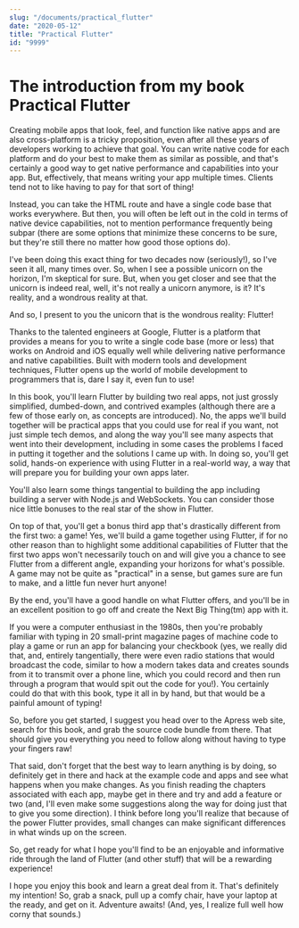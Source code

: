```yaml
---
slug: "/documents/practical_flutter"
date: "2020-05-12"
title: "Practical Flutter"
id: "9999"
---
```

#   The introduction from my book Practical Flutter

Creating mobile apps that look, feel, and function like native apps and are also cross-platform is a tricky proposition, even after all these years of developers working to achieve that goal. You can write native code for each platform and do your best to make them as similar as possible, and that's certainly a good way to get native performance and capabilities into your app. But, effectively, that means writing your app multiple times. Clients tend not to like having to pay for that sort of thing!

Instead, you can take the HTML route and have a single code base that works everywhere. But then, you will often be left out in the cold in terms of native device capabilities, not to mention performance frequently being subpar (there are some options that minimize these concerns to be sure, but they're still there no matter how good those options do).

I've been doing this exact thing for two decades now (seriously!), so I've seen it all, many times over. So, when I see a possible unicorn on the horizon, I'm skeptical for sure. But, when you get closer and see that the unicorn is indeed real, well, it's not really a unicorn anymore, is it? It's reality, and a wondrous reality at that.

And so, I present to you the unicorn that is the wondrous reality: Flutter!

Thanks to the talented engineers at Google, Flutter is a platform that provides a means for you to write a single code base (more or less) that works on Android and iOS equally well while delivering native performance and native capabilities. Built with modern tools and development techniques, Flutter opens up the world of mobile development to programmers that is, dare I say it, even fun to use!

In this book, you'll learn Flutter by building two real apps, not just grossly simplified, dumbed-down, and contrived examples (although there are a few of those early on, as concepts are introduced). No, the apps we'll build together will be practical apps that you could use for real if you want, not just simple tech demos, and along the way you'll see many aspects that went into their development, including in some cases the problems I faced in putting it together and the solutions I came up with. In doing so, you'll get solid, hands-on experience with using Flutter in a real-world way, a way that will prepare you for building your own apps later.

You'll also learn some things tangential to building the app including building a server with Node.js and WebSockets. You can consider those nice little bonuses to the real star of the show in Flutter.

On top of that, you'll get a bonus third app that's drastically different from the first two: a game! Yes, we'll build a game together using Flutter, if for no other reason than to highlight some additional capabilities of Flutter that the first two apps won't necessarily touch on and will give you a chance to see Flutter from a different angle, expanding your horizons for what's possible. A game may not be quite as "practical" in a sense, but games sure are fun to make, and a little fun never hurt anyone!

By the end, you'll have a good handle on what Flutter offers, and you'll be in an excellent position to go off and create the Next Big Thing(tm) app with it.

If you were a computer enthusiast in the 1980s, then you're probably familiar with typing in 20 small-print magazine pages of machine code to play a game or run an app for balancing your checkbook (yes, we really did that, and, entirely tangentially, there were even radio stations that would broadcast the code, similar to how a modern takes data and creates sounds from it to transmit over a phone line, which you could record and then run through a program that would spit out the code for you!). You certainly could do that with this book, type it all in by hand, but that would be a painful amount of typing!

So, before you get started, I suggest you head over to the Apress web site, search for this book, and grab the source code bundle from there. That should give you everything you need to follow along without having to type your fingers raw!

That said, don't forget that the best way to learn anything is by doing, so definitely get in there and hack at the example code and apps and see what happens when you make changes. As you finish reading the chapters associated with each app, maybe get in there and try and add a feature or two (and, I'll even make some suggestions along the way for doing just that to give you some direction). I think before long you'll realize that because of the power Flutter provides, small changes can make significant differences in what winds up on the screen.

So, get ready for what I hope you'll find to be an enjoyable and informative ride through the land of Flutter (and other stuff) that will be a rewarding experience!

I hope you enjoy this book and learn a great deal from it. That's definitely my intention! So, grab a snack, pull up a comfy chair, have your laptop at the ready, and get on it. Adventure awaits! (And, yes, I realize full well how corny that sounds.)
